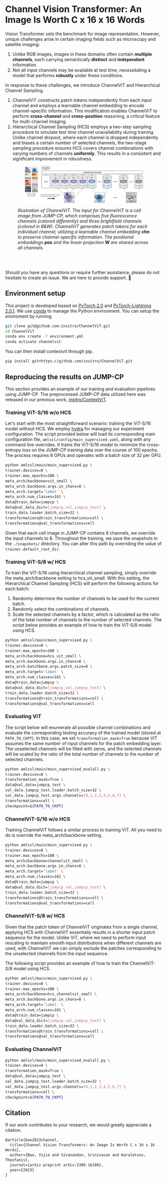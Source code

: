 # Channel Vision Transformer: An Image Is Worth C x 16 x 16 Words

Vision Transformer sets the benchmark for image representation. However, unique challenges arise in certain imaging fields such as microscopy and satellite imaging:

1. Unlike RGB images, images in these domains often contain **multiple channels**, each carrying semantically **distinct** and **independent** information.
2. Not all input channels may be available at test time, necessitating a model that performs **robustly** under these conditions.

In response to these challenges, we introduce ChannelViT and Hierarchical Channel Sampling.
1. ChannelViT constructs patch tokens independently from each input channel and employs a learnable channel embedding to encode channel-specific information. This modification enables ChannelViT to perform **cross-channel** and **cross-position** reasoning, a critical feature for multi-channel imaging.
2. Hierarchical Channel Sampling (HCS) employs a two-step sampling procedure to simulate test time channel unavailability during training. Unlike channel dropout, where each channel is dropped independently and biases a certain number of selected channels, the two-stage sampling procedure ensures HCS covers channel combinations with varying numbers of channels **uniformly**. This results in a consistent and significant improvement in robustness.

<figure>
  <p align="center">
  <img src="assets/channelvit.jpg" width=90% align="center" alt="my alt text"/>
  </p>
  <figcaption width=80%><em>
  Illustration of ChannelViT. The input for ChannelViT is a cell image from JUMP-CP, which comprises five fluorescence channels (colored differently) and three brightfield channels (colored in B&W). ChannelViT generates patch tokens for each individual channel, utilizing a learnable channel embedding </em><b>chn</b><em> to preserve channel-specific information. The positional embeddings </em><b>pos</b><em> and the linear projection </em><b>W</b><em> are shared across all channels.
  </em></figcaption>
</figure>
<br/>
<br/>

Should you have any questions or require further assistance, please do not hesitate to create an issue. We are here to provide support. 🤗


## Environment setup
This project is developed based on [PyTorch 2.0](https://pytorch.org) and [PyTorch-Lightning
2.0.1](https://www.pytorchlightning.ai/index.html).
We use [conda](https://docs.conda.io/en/latest/) to manage the Python environment. You
can setup the enviroment by running
```bash
git clone git@github.com:insitro/ChannelViT.git
cd ChannelViT
conda env create -f environment.yml
conda activate channelvit 
```
You can then install contextvit through pip.
```bash
pip install git+https://github.com/insitro/ChannelViT.git
```

## Reproducing the results on JUMP-CP
This section provides an example of our training and evaluation pipelines using JUMP-CP. The preprocessed JUMP-CP data utilized here was released in our previous work, [insitro/ContextViT](https://github.com/insitro/ContextViT).


### Training ViT-S/16 w/o HCS
Let's start with the most straightforward scenario: training the ViT-S/16 model without HCS. We employ [hydra](https://hydra.cc/) for managing our experiment configuration. The script provided below will load its corresponding main configuration file, `amlssl/config/main_supervised.yaml`, along with any command line overrides. It trains the ViT-S/16 model to minimize the cross-entropy loss on the JUMP-CP training data over the course of 100 epochs. The process requires 8 GPUs and operates with a batch size of 32 per GPU.
```bash
python amlssl/main/main_supervised.py \
trainer.devices=8 \
trainer.max_epochs=100 \
meta_arch/backbone=vit_small \
meta_arch.backbone.args.in_chans=8 \
meta_arch.target='label' \
meta_arch.num_classes=161 \
data@train_data=jumpcp \
data@val_data_dict=[jumpcp_val,jumpcp_test] \
train_data.loader.batch_size=32 \
transformations@train_transformations=cell \
transformations@val_transformations=cell
```
Given that each cell image in JUMP-CP contains 8 channels, we override the input channels to 8. Throughout the training, we save the snapshots in the `./snapshots/` directory. You can alter this path by overriding the value of `trainer.default_root_dir`. 

### Training ViT-S/8 w/ HCS
To train the ViT-S/16 using hierarchical channel sampling, simply override the meta_arch/backbone setting to hcs_vit_small. With this setting, the Hierarchical Channel Sampling (HCS) will perform the following actions for each batch:
1. Randomly determine the number of channels to be used for the current batch.
2. Randomly select the combinations of channels.
3. Scale the selected channels by a factor, which is calculated as the ratio of the total number of channels to the number of selected channels.
The script below provides an example of how to train the ViT-S/8 model using HCS.
```bash
python amlssl/main/main_supervised.py \
trainer.devices=8 \
trainer.max_epochs=100 \
meta_arch/backbone=hcs_vit_small \
meta_arch.backbone.args.in_chans=8 \
meta_arch.batchbone.args.patch_size=8 \
meta_arch.target='label' \
meta_arch.num_classes=161 \
data@train_data=jumpcp \
data@val_data_dict=[jumpcp_val,jumpcp_test] \
train_data.loader.batch_size=32 \
transformations@train_transformations=cell \
transformations@val_transformations=cell
```

### Evaluating ViT
The script below will enumerate all possible channel combinations and evaluate the corresponding testing accuracy of the trained model (stored at `PATH_TO_CKPT`). In this case, we set `transformation_mask=True` because ViT assumes the same number of input channels for the patch embedding layer. The unselected channels will be filled with zeros, and the selected channels will be scaled by the ratio of the total number of channels to the number of selected channels.
```bash
python amlssl/main/main_supervised_evalall.py \
trainer.devices=8 \
transformation_mask=True \
data@val_data=jumpcp_test \
val_data.jumpcp_test.loader.batch_size=32 \
val_data.jumpcp_test.args.channels=[0,1,2,3,4,5,6,7] \
transformations=cell \
checkpoint=${PATH_TO_CKPT}
```

### ChannelViT-S/16 w/o HCS
Training ChannelViT follows a similar process to training ViT. All you need to do is override the meta_arch/backbone setting.

```bash
python amlssl/main/main_supervised.py \
trainer.devices=8 \
trainer.max_epochs=100 \
meta_arch/backbone=channelvit_small \
meta_arch.backbone.args.in_chans=8 \
meta_arch.target='label' \
meta_arch.num_classes=161 \
data@train_data=jumpcp \
data@val_data_dict=[jumpcp_val,jumpcp_test] \
train_data.loader.batch_size=32 \
transformations@train_transformations=cell \
transformations@val_transformations=cell
```

### ChannelViT-S/8 w/ HCS
Given that the patch token of ChannelViT originates from a single channel, applying HCS with ChannelViT essentially results in a shorter input patch sequence for the model. Unlike ViT, where we need to perform input rescaling to maintain smooth input distributions when different channels are used, with ChannelViT we can simply exclude the patches corresponding to the unselected channels from the input sequence.

The following script provides an example of how to train the ChannelViT-S/8 model using HCS.

```bash
python amlssl/main/main_supervised.py \
trainer.devices=8 \
trainer.max_epochs=100 \
meta_arch/backbone=hcs_channelvit_small \
meta_arch.backbone.args.in_chans=8 \
meta_arch.target='label' \
meta_arch.num_classes=161 \
data@train_data=jumpcp \
data@val_data_dict=[jumpcp_val,jumpcp_test] \
train_data.loader.batch_size=32 \
transformations@train_transformations=cell \
transformations@val_transformations=cell
```

### Evaluating ChannelViT
```bash
python amlssl/main/main_supervised_evalall.py \
trainer.devices=8 \
transformation_mask=True \
data@val_data=jumpcp_test \
val_data.jumpcp_test.loader.batch_size=32 \
val_data.jumpcp_test.args.channels=[0,1,2,3,4,5,6,7] \
transformations=cell \
checkpoint=${PATH_TO_CKPT}
```

## Citation

If our work contributes to your research, we would greatly appreciate a citation.

```
@article{bao2023channel,
  title={Channel Vision Transformers: An Image Is Worth C x 16 x 16 Words},
  author={Bao, Yujia and Sivanandan, Srinivasan and Karaletsos, Theofanis},
  journal={arXiv preprint arXiv:2309.16108},
  year={2023}
}
```
